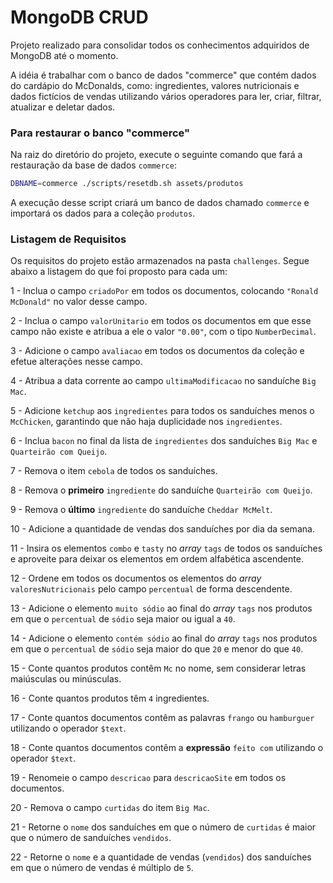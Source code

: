 # MongoDB CRUD

Projeto realizado para consolidar todos os conhecimentos adquiridos de MongoDB até o momento.

A idéia é trabalhar com o banco de dados "commerce" que contém dados do cardápio do McDonalds, como: ingredientes, valores nutricionais e dados fictícios de vendas utilizando vários operadores para ler, criar, filtrar, atualizar e deletar dados.

### Para restaurar o banco "commerce"

Na raiz do diretório do projeto, execute o seguinte comando que fará a restauração da base de dados `commerce`:
   ```sh
   DBNAME=commerce ./scripts/resetdb.sh assets/produtos
   ```

A execução desse script criará um banco de dados chamado `commerce` e importará os dados para a coleção `produtos`.

### Listagem de Requisitos

Os requisitos do projeto estão armazenados na pasta `challenges`. Segue abaixo a listagem do que foi proposto para cada um:

1 - Inclua o campo `criadoPor` em todos os documentos, colocando `"Ronald McDonald"` no valor desse campo.

2 - Inclua o campo `valorUnitario` em todos os documentos em que esse campo não existe e atribua a ele o valor `"0.00"`, com o tipo `NumberDecimal`.

3 - Adicione o campo `avaliacao` em todos os documentos da coleção e efetue alterações nesse campo.

4 - Atribua a data corrente ao campo `ultimaModificacao` no sanduíche `Big Mac`.

5 - Adicione `ketchup` aos `ingredientes` para todos os sanduíches menos o `McChicken`, garantindo que não haja duplicidade nos `ingredientes`.

6 - Inclua `bacon` no final da lista de `ingredientes` dos sanduíches `Big Mac` e `Quarteirão com Queijo`.

7 - Remova o item `cebola` de todos os sanduíches.

8 - Remova o **primeiro** `ingrediente` do sanduíche `Quarteirão com Queijo`.

9 - Remova o **último** `ingrediente` do sanduíche `Cheddar McMelt`.

10 - Adicione a quantidade de vendas dos sanduíches por dia da semana.

11 - Insira os elementos `combo` e `tasty` no _array_ `tags` de todos os sanduíches e aproveite para deixar os elementos em ordem alfabética ascendente.

12 - Ordene em todos os documentos os elementos do _array_ `valoresNutricionais` pelo campo `percentual` de forma descendente.

13 - Adicione o elemento `muito sódio` ao final do _array_ `tags` nos produtos em que o `percentual` de `sódio` seja maior ou igual a `40`.

14 - Adicione o elemento `contém sódio` ao final do _array_ `tags` nos produtos em que o `percentual` de `sódio` seja maior do que `20` e menor do que `40`.

15 - Conte quantos produtos contêm `Mc` no nome, sem considerar letras maiúsculas ou minúsculas.

16 - Conte quantos produtos têm `4` ingredientes.

17 - Conte quantos documentos contêm as palavras `frango` ou `hamburguer` utilizando o operador `$text`.

18 - Conte quantos documentos contêm a **expressão** `feito com` utilizando o operador `$text`.

19 - Renomeie o campo `descricao` para `descricaoSite` em todos os documentos.

20 - Remova o campo `curtidas` do item `Big Mac`.

21 - Retorne o `nome` dos sanduíches em que o número de `curtidas` é maior que o número de sanduíches `vendidos`.

22 - Retorne o `nome` e a quantidade de vendas (`vendidos`) dos sanduíches em que o número de vendas é múltiplo de `5`.
